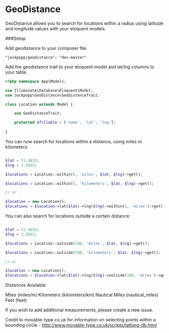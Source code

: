 # GeoDistance
GeoDistance allows you to search for locations within a radius using latitude and longitude values with your eloquent models.

###Setup

Add geodistance to your composer file.
```
"jackpopp/geodistance": "dev-master"
```

Add the geodistance trait to your eloquent model and lat/lng columns to your table.

```php
<?php namespace App\Models;

use Illuminate\Database\Eloquent\Model;
use Jackpopp\GeoDistance\GeoDistanceTrait;

class Location extends Model {

    use GeoDistanceTrait;

    protected $fillable = ['name', 'lat', 'lng'];
    
}
```

You can now search for locations within a distance, using miles or kilometers:

```php

$lat = 51.4833;
$lng = 3.1833;

$locations = Location::within(5, 'miles', $lat, $lng)->get();

$locations = Location::within(5, 'kilometers', $lat, $lng)->get();

// or 

$location = new Location();
$locations = $location->lat($lat)->lng($lng)->within(5, 'miles')->get();

```

You can also search for locations outside a certain distance:

```php

$lat = 51.4833;
$lng = 3.1833;

$locations = Location::outside(100, 'miles', $lat, $lng)->get();

$locations = Location::outside(100, 'kilometers', $lat, $lng)->get();

// or 

$location = new Location();
$locations = $location->lat($lat)->lng($lng)->outside(100, 'miles')->get();

```

Distances Available

Miles (miles/m)
Kilometers (kilometers/km)
Nautical Miles (nautical_miles)
Feet (feet)

If you wish to add additional measurements, please create a new issue.


Credit to movable-type.co.uk for information on selecting points within a bounding circle - http://www.movable-type.co.uk/scripts/latlong-db.html
